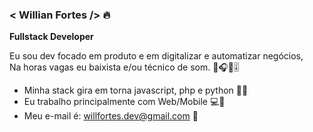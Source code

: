 ### < Willian Fortes /> 🔥

**Fullstack Developer**

Eu sou dev focado em produto e em digitalizar e automatizar negócios,<br/>
Na horas vagas eu baixista e/ou técnico de som. 🎵🎧🎸🎚

- Minha stack gira em torna javascript, php e python 👨‍💻
- Eu trabalho principalmente com Web/Mobile 💻📱
- Meu e-mail é: willfortes.dev@gmail.com 📩
